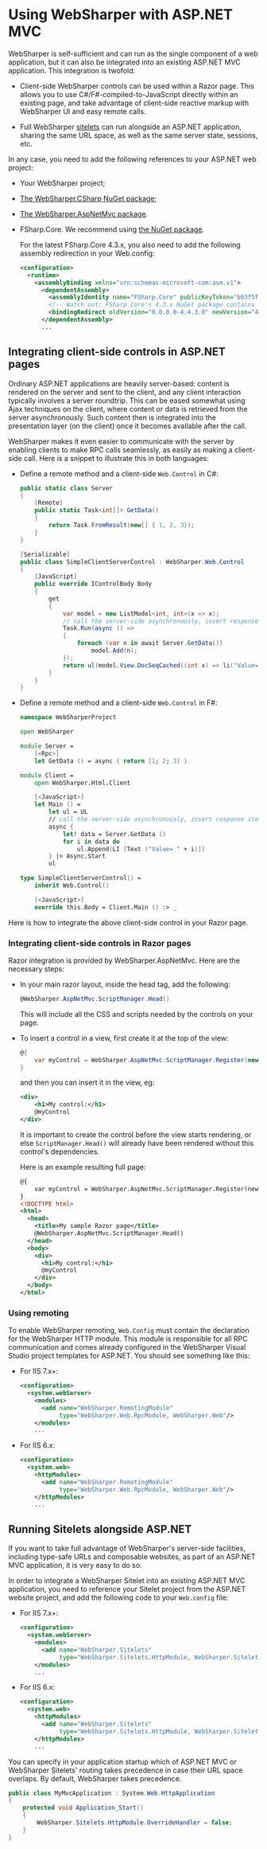 # Using WebSharper with ASP.NET MVC

WebSharper is self-sufficient and can run as the single component of a web application, but it can also be integrated into an existing ASP.NET MVC application. This integration is twofold:

* Client-side WebSharper controls can be used within a Razor page. This allows you to use C#/F#-compiled-to-JavaScript directly within an existing page, and take advantage of client-side reactive markup with WebSharper UI and easy remote calls.

* Full WebSharper [sitelets](Sitelets.md) can run alongside an ASP.NET application, sharing the same URL space, as well as the same server state, sessions, etc.

In any case, you need to add the following references to your ASP.NET web project:

* Your WebSharper project;

* [The WebSharper.CSharp NuGet package](http://www.nuget.org/packages/WebSharper.CSharp/);

* [The WebSharper.AspNetMvc package](http://www.nuget.org/packages/WebSharper.AspNetMvc).

* FSharp.Core. We recommend using [the NuGet package](http://www.nuget.org/packages/FSharp.Core/).

    For the latest FSharp.Core 4.3.x, you also need to add the following assembly redirection in your Web.config:

    ```xml
    <configuration>
      <runtime>
        <assemblyBinding xmlns="urn:schemas-microsoft-com:asm.v1">
          <dependentAssembly>
            <assemblyIdentity name="FSharp.Core" publicKeyToken="b03f5f7f11d50a3a" culture="neutral" />
            <!-- Watch out: FSharp.Core's 4.3.x NuGet package contains the 4.4.3.0 assembly -->
            <bindingRedirect oldVersion="0.0.0.0-4.4.3.0" newVersion="4.4.3.0" />
          </dependentAssembly>
          ...
    ```

## Integrating client-side controls in ASP.NET pages

Ordinary ASP.NET applications are heavily server-based: content is rendered on the server and sent to the client, and any client interaction typically involves a server roundtrip. This can be eased somewhat using Ajax techniques on the client, where content or data is retrieved from the server asynchronously. Such content then is integrated into the presentation layer (on the client) once it becomes available after the call.

WebSharper makes it even easier to communicate with the server by enabling clients to make RPC calls seamlessly, as easily as making a client-side call. Here is a snippet to illustrate this in both languages:

* Define a remote method and a client-side `Web.Control` in C#:

    ```csharp
    public static class Server
    {
        [Remote]
        public static Task<int[]> GetData()
        {
            return Task.FromResult(new[] { 1, 2, 3});
        }
    }

    [Serializable]
    public class SimpleClientServerControl : WebSharper.Web.Control
    {
        [JavaScript]
        public override IControlBody Body
        {
            get
            {
                var model = new ListModel<int, int>(x => x);
                // call the server-side asynchronously, insert response items to ListModel
                Task.Run(async () =>
                {
                    foreach (var n in await Server.GetData())
                        model.Add(n);
                });
                return ul(model.View.DocSeqCached((int x) => li("Value= ", x)));
            }
        }
    }
    ```

* Define a remote method and a client-side `Web.Control` in F#:

    ```fsharp
    namespace WebSharperProject

    open WebSharper

    module Server =
        [<Rpc>]
        let GetData () = async { return [1; 2; 3] }

    module Client =
        open WebSharper.Html.Client

        [<JavaScript>]
        let Main () =
            let ul = UL
            // call the server-side asynchronously, insert response items to DOM
            async {
                let! data = Server.GetData ()
                for i in data do
                    ul.Append(LI [Text ("Value= " + i)])
            } |> Async.Start
            ul

    type SimpleClientServerControl() =
        inherit Web.Control()

        [<JavaScript>]
        override this.Body = Client.Main () :> _
    ```

Here is how to integrate the above client-side control in your Razor page.

### Integrating client-side controls in Razor pages

Razor integration is provided by WebSharper.AspNetMvc. Here are the necessary steps:

* In your main razor layout, inside the head tag, add the following:

    ```csharp
    @WebSharper.AspNetMvc.ScriptManager.Head()
    ```

    This will include all the CSS and scripts needed by the controls on your page.

* To insert a control in a view, first create it at the top of the view:

    ```csharp
    @{
        var myControl = WebSharper.AspNetMvc.ScriptManager.Register(new MyControl());
    }
    ```

    and then you can insert it in the view, eg:

    ```xml
    <div>
        <h1>My control:</h1>
        @myControl
    </div>
    ```

    It is important to create the control before the view starts rendering, or else `ScriptManager.Head()` will already have been rendered without this control's dependencies.
    
    Here is an example resulting full page:
    
    ```xml
    @{
        var myControl = WebSharper.AspNetMvc.ScriptManager.Register(new MyControl());
    }
    <!DOCTYPE html>
    <html>
      <head>
        <title>My sample Razor page</title>
        @WebSharper.AspNetMvc.ScriptManager.Head()
      </head>
      <body>
        <div>
          <h1>My control:</h1>
          @myControl
        </div>
      </body>
    </html>
    ```

### Using remoting

To enable WebSharper remoting, `Web.Config` must contain the declaration for the WebSharper HTTP module. This module is responsible for all RPC communication and comes already configured in the WebSharper Visual Studio project templates for ASP.NET. You should see something like this:

* For IIS 7.x+:

    ``` xml
    <configuration>
      <system.webServer>
        <modules>
          <add name="WebSharper.RemotingModule"
               type="WebSharper.Web.RpcModule, WebSharper.Web"/>
        </modules>
        ...
    ```

* For IIS 6.x:

    ``` xml
    <configuration>
      <system.web>
        <httpModules>
          <add name="WebSharper.RemotingModule"
               type="WebSharper.Web.RpcModule, WebSharper.Web"/>
        </httpModules>
        ...
    ```

## Running Sitelets alongside ASP.NET

If you want to take full advantage of WebSharper's server-side facilities, including type-safe URLs and composable websites, as part of an ASP.NET MVC application, it is very easy to do so.

In order to integrate a WebSharper Sitelet into an existing ASP.NET MVC application, you need to reference your Sitelet project from the ASP.NET website project, and add the following code to your `Web.config` file:

* For IIS 7.x+:

    ``` xml
    <configuration>
      <system.webServer>
        <modules>
          <add name="WebSharper.Sitelets"
               type="WebSharper.Sitelets.HttpModule, WebSharper.Sitelets"/>
        </modules>
        ...
    ```

* For IIS 6.x:

    ``` xml
    <configuration>
      <system.web>
        <httpModules>
          <add name="WebSharper.Sitelets"
               type="WebSharper.Sitelets.HttpModule, WebSharper.Sitelets"/>
        </httpModules>
        ...
    ```

You can specify in your application startup which of ASP.NET MVC or WebSharper Sitelets' routing takes precedence in case their URL space overlaps. By default, WebSharper takes precedence.

```csharp
public class MyMvcApplication : System.Web.HttpApplication
{
    protected void Application_Start()
    {
        WebSharper.Sitelets.HttpModule.OverrideHandler = false;
    }
}
```

